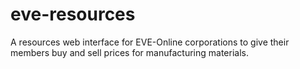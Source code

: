 eve-resources
=============

A resources web interface for EVE-Online corporations to give their members buy and sell prices for manufacturing materials.